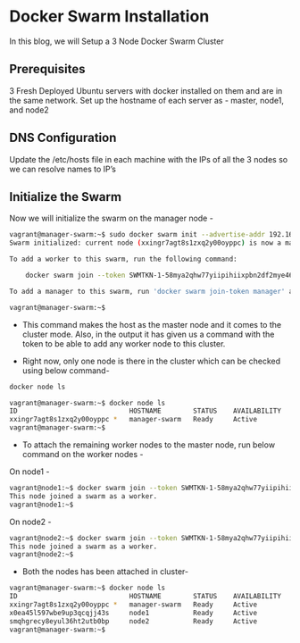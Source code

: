 # Docker Swarm Installation

In this blog, we will Setup a 3 Node Docker Swarm Cluster

## Prerequisites

3 Fresh Deployed Ubuntu servers with docker installed on them and are in the same network. Set up the hostname of each server as - master, node1, and node2

## DNS Configuration

Update the /etc/hosts file in each machine with the IPs of all the 3 nodes so we can resolve names to IP’s

## Initialize the Swarm

Now we will initialize the swarm on the manager node -

```bash
vagrant@manager-swarm:~$ sudo docker swarm init --advertise-addr 192.168.56.100
Swarm initialized: current node (xxingr7agt8s1zxq2y00oyppc) is now a manager.

To add a worker to this swarm, run the following command:

    docker swarm join --token SWMTKN-1-58mya2qhw77yiipihiixpbn2df2mye46zxvcnit9a69ywkwy2l-emnc9q8xxjl27id49catbbvnk 192.168.56.100:2377

To add a manager to this swarm, run 'docker swarm join-token manager' and follow the instructions.

vagrant@manager-swarm:~$
```

- This command makes the host as the master node and it comes to the cluster mode. Also, in the output it has given us a command with the token to be able to add any worker node to this cluster.

- Right now, only one node is there in the cluster which can be checked using below command-

```bash
docker node ls

vagrant@manager-swarm:~$ docker node ls
ID                            HOSTNAME        STATUS    AVAILABILITY   MANAGER STATUS   ENGINE VERSION
xxingr7agt8s1zxq2y00oyppc *   manager-swarm   Ready     Active         Leader           23.0.1
vagrant@manager-swarm:~$
```

- To attach the remaining worker nodes to the master node, run below command on the worker nodes -

On node1 -

```bash
vagrant@node1:~$ docker swarm join --token SWMTKN-1-58mya2qhw77yiipihiixpbn2df2mye46zxvcnit9a69ywkwy2l-emnc9q8xxjl27id49catbbvnk 192.168.56.100:2377
This node joined a swarm as a worker.
vagrant@node1:~$
```

On node2 -

```bash
vagrant@node2:~$ docker swarm join --token SWMTKN-1-58mya2qhw77yiipihiixpbn2df2mye46zxvcnit9a69ywkwy2l-emnc9q8xxjl27id49catbbvnk 192.168.56.100:2377
This node joined a swarm as a worker.
vagrant@node2:~$
```

- Both the nodes has been attached in cluster-

```bash
vagrant@manager-swarm:~$ docker node ls
ID                            HOSTNAME        STATUS    AVAILABILITY   MANAGER STATUS   ENGINE VERSION
xxingr7agt8s1zxq2y00oyppc *   manager-swarm   Ready     Active         Leader           23.0.1
x0ea45l597wbe9up3qcqjj43s     node1           Ready     Active                          23.0.1
smqhgrecy8eyul36ht2utb0bp     node2           Ready     Active                          23.0.1
vagrant@manager-swarm:~$
```
